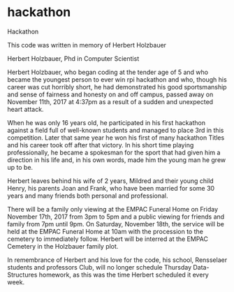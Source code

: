 # hackathon
Hackathon

This code was written in memory of Herbert Holzbauer

Herbert Holzbauer, Phd in Computer Scientist

Herbert Holzbauer, who began coding at the tender age of 5 and who became the youngest person to ever win rpi hackathon and who, though his career was cut horribly short, he had demonstrated his good sportsmanship and sense of fairness and honesty on and off campus, passed away on November 11th, 2017 at 4:37pm as a result of a sudden and unexpected heart attack.

When he was only 16 years old, he participated in his first hackathon against a field full of well-known students and managed to place 3rd in this competition. Later that same year he won his first of many hackathon Titles and his career took off after that victory. In his short time playing professionally, he became a spokesman for the sport that had given him a direction in his life and, in his own words, made him the young man he grew up to be.

Herbert leaves behind his wife of 2 years, Mildred and their young child Henry, his parents Joan and Frank, who have been married for some 30 years and many friends both personal and professional.

There will be a family only viewing at the EMPAC Funeral Home on Friday November 17th, 2017 from 3pm to 5pm and a public viewing for friends and family from 7pm until 9pm. On Saturday, November 18th, the service will be held at the EMPAC Funeral Home at 10am with the procession to the cemetery to immediately follow. Herbert will be interred at the EMPAC Cemetery in the Holzbauer family plot.

In remembrance of Herbert and his love for the code, his school, Rensselaer students and professors Club, will no longer schedule Thursday Data-Structures homework, as this was the time Herbert scheduled it every week. 
